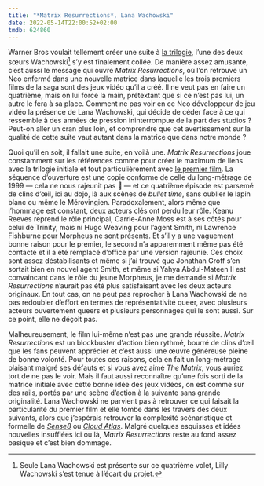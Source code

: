 ```yaml
---
title: "*Matrix Resurrections*, Lana Wachowski"
date: 2022-05-14T22:00:52+02:00
tmdb: 624860 
---
```


Warner Bros voulait tellement créer une suite à [la trilogie](https://voiretmanger.fr/saga/the-matrix/), l’une des deux sœurs Wachowski[^1] s’y est finalement collée. De manière assez amusante, c’est aussi le message qui ouvre *Matrix Resurrections*, où l’on retrouve un Neo enfermé dans une nouvelle matrice dans laquelle les trois premiers films de la saga sont des jeux vidéo qu’il a créé. Il ne veut pas en faire un quatrième, mais on lui force la main, prétextant que si ce n’est pas lui, un autre le fera à sa place. Comment ne pas voir en ce Neo développeur de jeu vidéo la présence de Lana Wachowski, qui décide de céder face à ce qui ressemble à des années de pression ininterrompue de la part des studios ? Peut-on aller un cran plus loin, et comprendre que cet avertissement sur la qualité de cette suite vaut autant dans la matrice que dans notre monde ?

Quoi qu’il en soit, il fallait une suite, en voilà une. *Matrix Resurrections* joue constamment sur les références comme pour créer le maximum de liens avec la trilogie initiale et tout particulièrement avec [le premier film](https://voiretmanger.fr/matrix-wachowski/). La séquence d’ouverture est une copie conforme de celle du long-métrage de 1999 — cela ne nous rajeunit pas 🥲 — et ce quatrième épisode est parsemé de clins d’œil, ici au dojo, là aux scènes de *bullet time*, sans oublier le lapin blanc ou même le Mérovingien. Paradoxalement, alors même que l’hommage est constant, deux acteurs clés ont perdu leur rôle. Keanu Reeves reprend le rôle principal, Carrie-Anne Moss est à ses côtés pour celui de Trinity, mais ni Hugo Weaving pour l’agent Smith, ni Lawrence Fishburne pour Morpheus ne sont présents. Et s’il y a une vaguement bonne raison pour le premier, le second n’a apparemment même pas été contacté et il a été remplacé d’office par une version rajeunie. Ces choix sont assez déstabilisants et même si j’ai trouvé que Jonathan Groff s’en sortait bien en nouvel agent Smith, et même si Yahya Abdul-Mateen II est convaincant dans le rôle du jeune Morpheus, je me demande si *Matrix Resurrections* n’aurait pas été plus satisfaisant avec les deux acteurs originaux. En tout cas, on ne peut pas reprocher à Lana Wachowski de ne pas redoubler d’effort en termes de représentativité queer, avec plusieurs acteurs ouvertement queers et plusieurs personnages qui le sont aussi. Sur ce point, elle ne déçoit pas.

Malheureusement, le film lui-même n’est pas une grande réussite. *Matrix Resurrections* est un blockbuster d’action bien rythmé, bourré de clins d’œil que les fans peuvent apprécier et c’est aussi une œuvre généreuse pleine de bonne volonté. Pour toutes ces raisons, cela en fait un long-métrage plaisant malgré ses défauts et si vous avez aimé *The Matrix*, vous auriez tort de ne pas le voir. Mais il faut aussi reconnaître qu’une fois sorti de la matrice initiale avec cette bonne idée des jeux vidéos, on est comme sur des rails, portés par une scène d’action à la suivante sans grande originalité. Lana Wachowski ne parvient pas à retrouver ce qui faisait la particularité du premier film et elle tombe dans les travers des deux suivants, alors que j’espérais retrouver la complexité scénaristique et formelle  de [*Sense8*](https://voiretmanger.fr/sense8-straczynski-wachowski-netflix/) ou [*Cloud Atlas*](https://voiretmanger.fr/cloud-atlas-wachowski-tykwer/). Malgré quelques esquisses et idées nouvelles insufflées ici ou là, *Matrix Resurrections* reste au fond assez basique et c’est bien dommage. 


[^1]: Seule Lana Wachowski est présente sur ce quatrième volet, Lilly Wachowski s’est tenue à l’écart du projet.